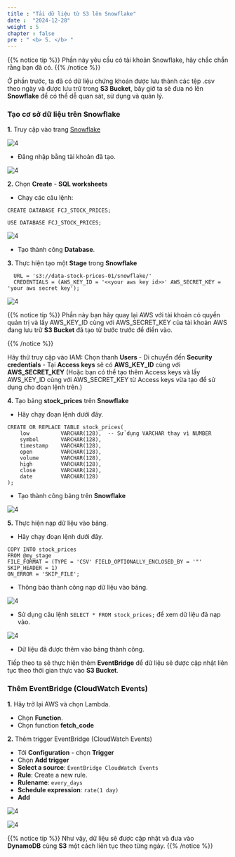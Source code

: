 ```yaml
---
title : "Tải dữ liệu từ S3 lên Snowflake"
date :  "2024-12-28"
weight : 5 
chapter : false
pre : " <b> 5. </b> "
---
```


{{% notice tip %}}
Phần này yêu cầu có tài khoản Snowflake, hãy chắc chắn rằng bạn đã có.
{{% /notice %}}

Ở phần trước, ta đã có dữ liệu chứng khoán được lưu thành các tệp .csv theo ngày và được lưu trữ trong **S3 Bucket**, bây giờ ta sẽ đưa nó lên **Snowflake** để có thể dễ quan sát, sử dụng và quản lý.

### Tạo cơ sở dữ liệu trên Snowflake

**1.** Truy cập vào trang [Snowflake](https://app.snowflake.com/) 

![4](https://vuthibichngoc.github.io/workshop_awsfcj_2024/images/5.fwd/5.1.8.png)

- Đăng nhập bằng tài khoản đã tạo.

![4](https://vuthibichngoc.github.io/workshop_awsfcj_2024/images/5.fwd/5.7.png)

**2.** Chọn **Create** - **SQL worksheets**

- Chạy các câu lệnh: 

``` CREATE DATABASE FCJ_STOCK_PRICES; ```

``` USE DATABASE FCJ_STOCK_PRICES; ```

![4](https://vuthibichngoc.github.io/workshop_awsfcj_2024/images/5.fwd/5.1.1.png)

- Tạo thành công **Database**.

**3.** Thực hiện tạo một **Stage** trong **Snowflake**

``` CREATE STAGE my_stage
  URL = 's3://data-stock-prices-01/snowflake/'
  CREDENTIALS = (AWS_KEY_ID = '<<your aws key id>>' AWS_SECRET_KEY = 'your aws secret key'); 

```

![4](https://vuthibichngoc.github.io/workshop_awsfcj_2024/images/5.fwd/5.1.2.png)

{{% notice tip %}}
Phần này bạn hãy quay lại AWS với tài khoản có quyền quản trị và lấy AWS_KEY_ID cùng với AWS_SECRET_KEY của tài khoản AWS đang lưu trữ **S3 Bucket** đã tạo từ bước trước để điền vào. 

{{% /notice %}}


Hãy thử truy cập vào IAM: Chọn thanh **Users** - Di chuyển đến **Security credentials** - Tại **Access keys** sẽ có **AWS_KEY_ID** cùng với **AWS_SECRET_KEY** (Hoặc bạn có thể tạo thêm Access keys và lấy AWS_KEY_ID cùng với AWS_SECRET_KEY từ Access keys vừa tạo để sử dụng cho đoạn lệnh trên.)

**4.** Tạo bảng **stock_prices** trên **Snowflake**

- Hãy chạy đoạn lệnh dưới đây.

```
CREATE OR REPLACE TABLE stock_prices(
    low          VARCHAR(128),  -- Sử dụng VARCHAR thay vì NUMBER
    symbol       VARCHAR(128),
    timestamp    VARCHAR(128),
    open         VARCHAR(128),
    volume       VARCHAR(128),
    high         VARCHAR(128),
    close        VARCHAR(128),
    date         VARCHAR(128)
);
```

- Tạo thành công bảng trên **Snowflake**

![4](https://vuthibichngoc.github.io/workshop_awsfcj_2024/images/5.fwd/5.1.3.png)

**5.** Thực hiện nạp dữ liệu vào bảng.

- Hãy chạy đoạn lệnh dưới đây.

```
COPY INTO stock_prices
FROM @my_stage
FILE_FORMAT = (TYPE = 'CSV' FIELD_OPTIONALLY_ENCLOSED_BY = '"' SKIP_HEADER = 1)  
ON_ERROR = 'SKIP_FILE';  
```
- Thông báo thành công nạp dữ liệu vào bảng.

![4](https://vuthibichngoc.github.io/workshop_awsfcj_2024/images/5.fwd/5.1.4.png)

- Sử dụng câu lệnh ``` SELECT * FROM stock_prices; ``` để xem dữ liệu đã nạp vào.

![4](https://vuthibichngoc.github.io/workshop_awsfcj_2024/images/5.fwd/5.1.5.png)

- Dữ liệu đã được thêm vào bảng thành công.

Tiếp theo ta sẽ thực hiện thêm **EventBridge** để dữ liệu sẽ được cập nhật liên tục theo thời gian thực vào **S3 Bucket**.

### Thêm EventBridge (CloudWatch Events)

**1.** Hãy trở lại AWS và chọn Lambda.

- Chọn **Function**.
- Chọn function **fetch_code**

**2.** Thêm trigger EventBridge (CloudWatch Events)

- Tới **Configuration** - chọn **Trigger**
- Chọn **Add trigger**
- **Select a source**: ``` EventBridge CloudWatch Events ```
- **Rule**: Create a new rule.
- **Rulename**: ``` every_days ```
- **Schedule expression**: ``` rate(1 day) ```
- **Add**

![4](https://vuthibichngoc.github.io/workshop_awsfcj_2024/images/5.fwd/5.1.6.png)

![4](https://vuthibichngoc.github.io/workshop_awsfcj_2024/images/5.fwd/5.1.7.png)

{{% notice tip %}}
Như vậy, dữ liệu sẽ được cập nhật và đưa vào **DynamoDB** cùng **S3** một cách liên tục theo từng ngày.
{{% /notice %}}
